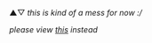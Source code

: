 ▲▽ 
_this is kind of a mess for now :/_

_please view [this](https://github.com/nimoy/nimoy/wiki/draft) instead_
